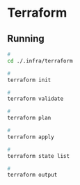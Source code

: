 # Terraform

## Running

```sh
#
cd ./.infra/terraform

#
terraform init

#
terraform validate

#
terraform plan

#
terraform apply

#
terraform state list

#
terraform output
```
